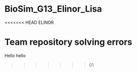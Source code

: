 # BioSim_G13_Elinor_Lisa
<<<<<<< HEAD
ELINOR

Team repository solving errors 
=======
Hello hello 















>>>>>>> 01
